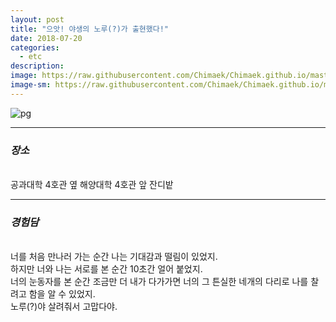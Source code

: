 ```yaml
---
layout: post
title: "으앗! 야생의 노루(?)가 출현했다!"
date: 2018-07-20
categories:
  - etc
description:
image: https://raw.githubusercontent.com/Chimaek/Chimaek.github.io/master/p_2.jpg
image-sm: https://raw.githubusercontent.com/Chimaek/Chimaek.github.io/master/p_2.jpg
---
```


 
![pg](https://raw.githubusercontent.com/Chimaek/Chimaek.github.io/master/p_2.jpg)
 
***
### ***장소***
<br>
공과대학 4호관 옆 해양대학 4호관 앞 잔디밭

***

### ***경험담***

<br>
너를 처음 만나러 가는 순간 나는 기대감과 떨림이 있었지.
<br>
하지만 너와 나는 서로를 본 순간 10초간 얼어 붙었지.
<br>
너의 눈동자를 본 순간 조금만 더 내가 다가가면 너의 그 튼실한 네개의 다리로 나를 찰려고 함을 알 수 있었지.
<br>
노루(?)야 살려줘서 고맙다야.

 


